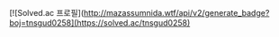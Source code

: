 [![Solved.ac 프로필](http://mazassumnida.wtf/api/v2/generate_badge?boj=tnsgud0258](https://solved.ac/tnsgud0258)